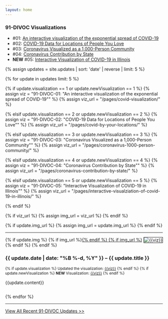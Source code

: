 ```yaml
---
layout: home
---
```


<h3>91-DIVOC Visualizations</h3>

<ul>
  <li>
    #01: <a href="pages/covid-visualization/">An interactive visualization of the exponential spread of COVID-19</a>
  </li>
  <li>
    #02: <a href="pages/covid-by-your-locations/">COVID-19 Data for Locations of People You Love</a>
  </li>
  <li>
    #03: <a href="pages/coronavirus-1000-person-community/">Coronavirus Visualized as a 1,000-Person Community</a>
  </li>
  <li>
    #04: <a href="pages/coronavirus-contribution-by-state/">Coronavirus Contribution by State</a>
  </li>
  <li>
    <b>NEW</b> #05: <a href="pages/interactive-visualziation-of-covid-19-in-illinois/">Interactive Visualization of COVID-19 in Illinois</a>
  </li>
</ul>

{% assign updates = site.updates | sort: 'date' | reverse | limit: 5 %}

{% for update in updates limit: 5 %}


{% if update.visualization == 1 or update.newVisualization == 1 %}
{% assign viz = "91-DIVOC-01: &quot;An interactive visualization of the exponential spread of COVID-19&quot;" %}
{% assign viz_url = "/pages/covid-visualization/" %}

{% elsif update.visualization == 2 or update.newVisualization == 2 %}
{% assign viz = "91-DIVOC-02: &quot;COVID-19 Data for Locations of People You Love&quot;" %}
{% assign viz_url = "/pages/covid-by-your-locations/" %}

{% elsif update.visualization == 3 or update.newVisualization == 3 %}
{% assign viz = "91-DIVOC-03: &quot;Coronavirus Visualized as a 1,000-Person Community&quot;" %}
{% assign viz_url = "/pages/coronavirus-1000-person-community/" %}

{% elsif update.visualization == 4 or update.newVisualization == 4 %}
{% assign viz = "91-DIVOC-04: &quot;Coronavirus Contribution by State&quot;" %}
{% assign viz_url = "/pages/coronavirus-contribution-by-state/" %}

{% elsif update.visualization == 5 or update.newVisualization == 5 %}
{% assign viz = "91-DIVOC-05: &quot;Interactive Visualization of COVID-19 in Illinois&quot;" %}
{% assign viz_url = "/pages/interactive-visualziation-of-covid-19-in-illinois/" %}

{% endif %}

{% if viz_url %}
{% assign img_url = viz_url %}
{% endif %}

{% if update.img_url %}
{% assign img_url = update.img_url %}
{% endif %}

<hr>

{% if update.img %}
  {% if img_url %}<a href="{{img_url}}">{% endif %}
  <img alt="{{viz}}" src="/updates/{{update.img}}" class="img-fluid m-2" style="border: solid 1px black; max-width: 40%; max-height: 200px; text-align: center; float: right;">
  {% if img_url %}</a>{% endif %}
{% endif %}

<h3 class="mb-0">{{ update.date | date: "%B %-d, %Y" }} &ndash; {{ update.title }}</h3>

<div style="font-size: 12px;" class="mb-2">
{% if update.visualization %}
Updated the visualization: <a href="{{viz_url}}">{{viz}}</a>
{% endif %}
{% if update.newVisualization %}
<b>NEW</b> Visualization: <a href="{{viz_url}}">{{viz}}</a>
{% endif %}
</div>

{{update.content}}

<div style="clear: both;"></div>

{% endfor %}

<hr>

<div class="card">
  <a href="pages/updates/">View All Recent 91-DIVOC Updates &gt;&gt;</a>
</div>
